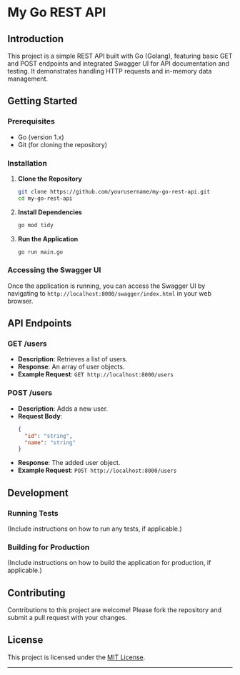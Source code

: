 # My Go REST API

## Introduction

This project is a simple REST API built with Go (Golang), featuring basic GET and POST endpoints and integrated Swagger UI for API documentation and testing. It demonstrates handling HTTP requests and in-memory data management.

## Getting Started

### Prerequisites

- Go (version 1.x)
- Git (for cloning the repository)

### Installation

1. **Clone the Repository**

   ```sh
   git clone https://github.com/yourusername/my-go-rest-api.git
   cd my-go-rest-api
   ```

2. **Install Dependencies**

   ```sh
   go mod tidy
   ```

3. **Run the Application**
   ```sh
   go run main.go
   ```

### Accessing the Swagger UI

Once the application is running, you can access the Swagger UI by navigating to `http://localhost:8000/swagger/index.html` in your web browser.

## API Endpoints

### GET /users

- **Description**: Retrieves a list of users.
- **Response**: An array of user objects.
- **Example Request**: `GET http://localhost:8000/users`

### POST /users

- **Description**: Adds a new user.
- **Request Body**:
  ```json
  {
    "id": "string",
    "name": "string"
  }
  ```
- **Response**: The added user object.
- **Example Request**: `POST http://localhost:8000/users`

## Development

### Running Tests

(Include instructions on how to run any tests, if applicable.)

### Building for Production

(Include instructions on how to build the application for production, if applicable.)

## Contributing

Contributions to this project are welcome! Please fork the repository and submit a pull request with your changes.

## License

This project is licensed under the [MIT License](LICENSE).

---

